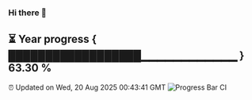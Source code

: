 ### Hi there 👋
⏳ Year progress { ██████████████████▁▁▁▁▁▁▁▁▁▁▁▁ } 63.30 %
---
⏰ Updated on Wed, 20 Aug 2025 00:43:41 GMT
![Progress Bar CI](https://github.com/Moyi321/Moyi321/workflows/Progress%20Bar%20CI/badge.svg)
